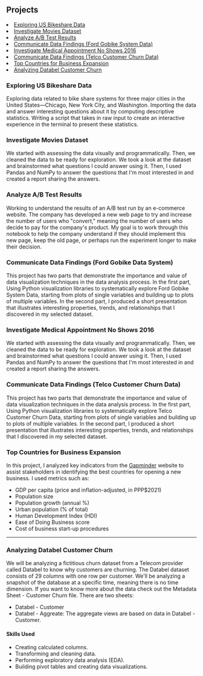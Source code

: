 ## Projects
<li><a href="#Exploring US Bikeshare Data">Exploring US Bikeshare Data</a></li>
<li><a href="#Investigate Movies Dataset">Investigate Movies Dataset</a></li>
<li><a href="#Analyze A/B Test Results">Analyze A/B Test Results</a></li>
<li><a href="#Communicate Data Findings (Ford Gobike System Data)">Communicate Data Findings (Ford Gobike System Data)</a></li>
<li><a href="#Investigate Medical Appointment No Shows 2016">Investigate Medical Appointment No Shows 2016</a></li>
<li><a href="#Communicate Data Findings (Telco Customer Churn Data)">Communicate Data Findings (Telco Customer Churn Data)</a></li>
<li><a href="#Top Countries for Business Expansion">Top Countries for Business Expansion</a></li>
<li><a href="#Analyzing Databel Customer Churn">Analyzing Databel Customer Churn</a></li>

### Exploring US Bikeshare Data
<a id='Exploring US Bikeshare Data'></a>
Exploring data related to bike share systems for three major cities in the United States—Chicago, New York City, and Washington. Importing the data and answer interesting questions about it by computing descriptive statistics. Writing a script that takes in raw input to create an interactive experience in the terminal to present these statistics.

### Investigate Movies Dataset
<a id='Investigate Movies Dataset'></a>
We started with assessing the data visually and programmatically. Then, we cleaned the data to be ready for exploration. We took a look at the dataset and brainstormed what questions I could answer using it. Then, I used Pandas and NumPy to answer the questions that I'm most interested in and created a report sharing the answers.

### Analyze A/B Test Results

<a id='Analyze A/B Test Results'></a>
Working to understand the results of an A/B test run by an e-commerce website. The company has developed a new web page to try and increase the number of users who "convert," meaning the number of users who decide to pay for the company's product. My goal is to work through this notebook to help the company understand if they should implement this new page, keep the old page, or perhaps run the experiment longer to make their decision.

### Communicate Data Findings (Ford Gobike Data System)
<a id='Communicate Data Findings (Ford Gobike Data System)'></a>

This project has two parts that demonstrate the importance and value of data visualization techniques in the data analysis process. In the first part, Using Python visualization libraries to systematically explore Ford Gobike System Data, starting from plots of single variables and building up to plots of multiple variables. In the second part, I produced a short presentation that illustrates interesting properties, trends, and relationships that I discovered in my selected dataset. 

### Investigate Medical Appointment No Shows 2016
<a id='Investigate Medical Appointment No Shows 2016'></a>
We started with assessing the data visually and programmatically. Then, we cleaned the data to be ready for exploration. We took a look at the dataset and brainstormed what questions I could answer using it. Then, I used Pandas and NumPy to answer the questions that I'm most interested in and created a report sharing the answers.

### Communicate Data Findings (Telco Customer Churn Data)
<a id='Communicate Data Findings (Telco Customer Churn Data)'></a>

This project has two parts that demonstrate the importance and value of data visualization techniques in the data analysis process. In the first part, Using Python visualization libraries to systematically explore Telco Customer Churn Data, starting from plots of single variables and building up to plots of multiple variables. In the second part, I produced a short presentation that illustrates interesting properties, trends, and relationships that I discovered in my selected dataset. 


### Top Countries for Business Expansion
<a id='Top Countries for Business Expansion'></a>

In this project, I analyzed key indicators from the [Gapminder](https://www.gapminder.org/data/) website to assist stakeholders in identifying the best countries for opening a new business. I used metrics such as:  

- GDP per capita (price and inflation-adjusted, in PPP$2021)  
- Population size  
- Population growth (annual %)  
- Urban population (% of total)  
- Human Development Index (HDI)  
- Ease of Doing Business score  
- Cost of business start-up procedures  
---
### Analyzing Databel Customer Churn
<a id='Analyzing Databel Customer Churn'></a>
We will be analyzing a fictitious churn dataset from a Telecom provider called Databel to know why customers are churning. The Databel dataset consists of 29 columns with one row per customer. We'll be analyzing a snapshot of the database at a specific time, meaning there is no time dimension. If you want to know more about the data check out the Metadata Sheet - Customer Churn file. There are two sheets:

- Databel - Customer
- Databel - Aggreate: The aggregate views are based on data in Databel - Customer.
#### **Skills Used**
- Creating calculated columns.
- Transforming and cleaning data.
- Performing exploratory data analysis (EDA).
- Building pivot tables and creating data visualizations.
